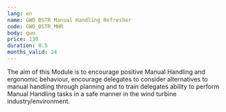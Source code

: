 ```yaml
---
lang: en
name: GWO BSTR Manual Handling Refresher
code: GWO_BSTR_MHR
body: gwo
price: 130
duration: 0.5
months_valid: 24
---
```


The aim of this Module is to encourage positive Manual Handling and ergonomic behaviour, encourage delegates to consider alternatives to manual handling through planning and to train delegates ability to perform Manual Handling tasks in a safe manner in the wind turbine industry/environment.
